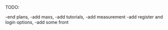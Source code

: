 TODO:

-end plans,
-add maxs,
-add tutorials,
-add measurement
-add register and login options,
-add some front
